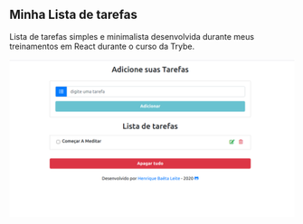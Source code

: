 <h2>Minha Lista de tarefas</h2>
<p>Lista de tarefas simples e minimalista desenvolvida durante meus treinamentos em React durante o curso da Trybe.</p>
<img src="/src/assets/lista.png" alt="print da lista de tarefas">
